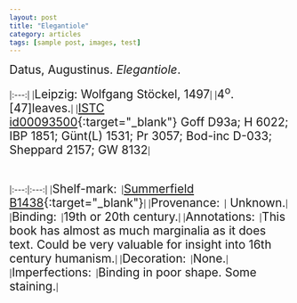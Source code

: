 ```yaml
---
layout: post
title: "Elegantiole"
category: articles
tags: [sample post, images, test]
---
```

<span style="font-size:1.5em;">Datus, Augustinus. *Elegantiole*.</span>

|:---:|
|<span style="font-size:1.5em;">Leipzig: Wolfgang Stöckel, 1497</span>|
|<span style="font-size:1.5em;">4<sup>o</sup>. [47]leaves.</span>|
|<span style="font-size:1.5em;">[ISTC 	id00093500](http://istc.bl.uk/search/search.html?operation=record&rsid=226873&q=115){:target="_blank"}&nbsp;Goff D93a; H 6022; IBP 1851; Günt(L) 1531; Pr 3057; Bod-inc D-033; Sheppard 2157; GW 8132</span>|

&nbsp;

|:---:|:---:|
|<span style="font-size:1.5em;">Shelf-mark:</span>&nbsp;&nbsp;|<span style="font-size:1.5em;">[Summerfield B1438](http://catalog.lib.ku.edu/cgi-bin/Pwebrecon.cgi?v1=147&ti=126,147&PID=kMaBsKcp5uMyPBGZ-J_IFJUKVzw&SEQ=20151208175924&SID=3){:target="_blank"}</span>|
|<span style="font-size:1.5em;">Provenance:</span>&nbsp;&nbsp;|<span style="font-size:1.5em;"> Unknown.</span>|
|<span style="font-size:1.5em;">Binding:</span>&nbsp;&nbsp;|<span style="font-size:1.5em;">19th or 20th century.</span>|
|<span style="font-size:1.5em;">Annotations:</span>&nbsp;&nbsp;|<span style="font-size:1.5em;">This book has almost as much marginalia as it does text. Could be very valuable for insight into 16th century humanism.</span>|
|<span style="font-size:1.5em;">Decoration:</span>&nbsp;&nbsp;|<span style="font-size:1.5em;">None.</span>|
|<span style="font-size:1.5em;">Imperfections:</span>&nbsp;&nbsp;|<span style="font-size:1.5em;">Binding in poor shape. Some staining.</span>|​